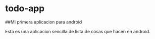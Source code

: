# todo-app

##Mi primera aplicacion para android

Esta es una aplicacion sencilla de lista de cosas que hacen en android. 